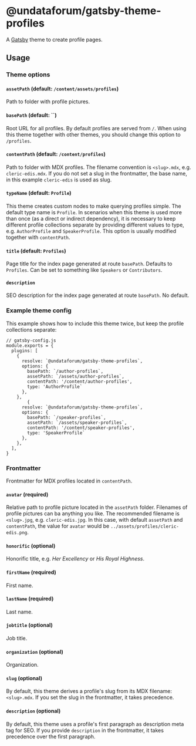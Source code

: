 # @undataforum/gatsby-theme-profiles

A [Gatsby](https://www.gatsbyjs.org/) theme to create profile pages.

## Usage

### Theme options

#### `assetPath` (default: `/content/assets/profiles`)

Path to folder with profile pictures.

#### `basePath` (default: ``)

Root URL for all profiles. By default profiles are served from `/`. When using this theme together with other themes, you should change this option to `/profiles`.

#### `contentPath` (default: `/content/profiles`)

Path to folder with MDX profiles. The filename convention is `<slug>.mdx`, e.g. `cleric-edis.mdx`. If you do not set a slug in the frontmatter, the base name, in this example `cleric-edis` is used as slug.

#### `typeName` (default: `Profile`)

This theme creates custom nodes to make querying profiles simple. The default type name is `Profile`. In scenarios when this theme is used more than once (as a direct or indirect dependency), it is necessary to keep different profile collections separate by providing different values to type, e.g. `AuthorProfile` and `SpeakerProfile`. This option is usually modified together with `contentPath`.

#### `title` (default: `Profiles`)

Page title for the index page generated at route `basePath`. Defaults to `Profiles`. Can be set to something like `Speakers` or `Contributors`.

#### `description`

SEO description for the index page generated at route `basePath`. No default.

### Example theme config

This example shows how to include this theme twice, but keep the profile collections separate:

```
// gatsby-config.js
module.exports = {
  plugins: [
    {
      resolve: `@undataforum/gatsby-theme-profiles`,
      options: {
        basePath: `/author-profiles`,
        assetPath: `/assets/author-profiles`,
        contentPath: '/content/author-profiles',
        type: 'AuthorProfile`
      },
    },
        {
      resolve: `@undataforum/gatsby-theme-profiles`,
      options: {
        basePath: `/speaker-profiles`,
        assetPath: `/assets/speaker-profiles`,
        contentPath: '/content/speaker-profiles',
        type: 'SpeakerProfile`
      },
    },
  ],
}
```

### Frontmatter

Frontmatter for MDX profiles located in `contentPath`.

#### `avatar` (required)

Relative path to profile picture located in the `assetPath` folder. Filenames of profile pictures can ba anything you like. The recommended filename is `<slug>.jpg`, e.g. `cleric-edis.jpg`. In this case, with default `assetPath` and `contentPath`, the value for `avatar` would be `../assets/profiles/cleric-edis.png`.

#### `honorific` (optional)

Honorific title, e.g. _Her Excellency_ or _His Royal Highness_.

#### `firstName` (required)

First name.

#### `lastName` (required)

Last name.

#### `jobtitle` (optional)

Job title.

#### `organization` (optional)

Organization.

#### `slug` (optional)

By default, this theme derives a profile's slug from its MDX filename: `<slug>.mdx`. If you set the slug in the frontmatter, it takes precedence.

#### `description` (optional)

By default, this theme uses a profile's first paragraph as description meta tag for SEO. If you provide `description` in the frontmatter, it takes precedence over the first paragraph.
